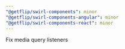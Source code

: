 ```yaml
---
"@getflip/swirl-components": minor
"@getflip/swirl-components-angular": minor
"@getflip/swirl-components-react": minor
---
```


Fix media query listeners
